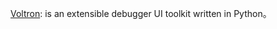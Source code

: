  
 
 
[Voltron](https://github.com/snare/voltron): is an extensible debugger UI toolkit written in Python。
